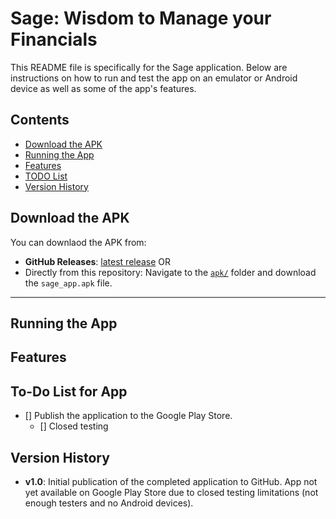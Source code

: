 # Sage: Wisdom to Manage your Financials

This README file is specifically for the Sage application. Below are instructions on how to run and test the app on an emulator or Android device as well as some of the app's features.

## Contents
- [Download the APK](#Download-the-APK)
- [Running the App](#Running-the-App)
- [Features](#Features)
- [TODO List](#To-Do-List-for-App)
- [Version History](#Version-History)

## Download the APK

You can  downlaod the APK from:
- **GitHub Releases**: [latest release](https://github.com/cecoulombe/Sage_App/releases)
OR
- Directly from this repository: Navigate to the [`apk/`](./apk/) folder and download the `sage_app.apk` file.

---

## Running the App

## Features

## To-Do List for App

- [] Publish the application to the Google Play Store.
  - [] Closed testing


## Version History

- **v1.0**: Initial publication of the completed application to GitHub. App not yet available on Google Play Store due to closed testing limitations (not enough testers and no Android devices).
